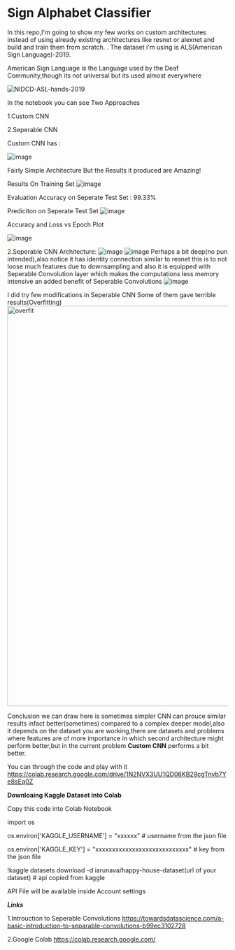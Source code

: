 # Sign Alphabet Classifier
In this repo,I'm going to show my few works on custom architectures instead of using already existing architectures like resnet or alexnet and build and train them from scratch.
.
The dataset i'm using is ALS(American Sign Language)-2019.

American Sign Language is the Language used by the Deaf Community,though its not universal but its used almost everywhere

![NIDCD-ASL-hands-2019](https://user-images.githubusercontent.com/47039231/75981172-f2bc6a00-5f09-11ea-94d6-15aa50f56980.jpg)


In the notebook you can see Two Approaches

1.Custom CNN

2.Seperable CNN

Custom CNN has :

![image](https://user-images.githubusercontent.com/47039231/75982682-277df080-5f0d-11ea-8e33-17d1d537964a.png)
 
 Fairly Simple Architecture But the Results it produced are Amazing!
 
 Results On Training Set
 ![image](https://user-images.githubusercontent.com/47039231/75982778-572cf880-5f0d-11ea-9274-b88884869d18.png)
 
 Evaluation Accuracy on Seperate Test Set : 99.33%
 
 Prediciton on Seperate Test Set
 ![image](https://user-images.githubusercontent.com/47039231/75981677-00262400-5f0b-11ea-9001-9be000f9119e.png)
 
 Accuracy and Loss vs Epoch Plot
 
 ![image](https://user-images.githubusercontent.com/47039231/75981536-b76e6b00-5f0a-11ea-868b-3fd57a753949.png)
 
 2.Seperable CNN
 Architecture:
 ![image](https://user-images.githubusercontent.com/47039231/75981941-90fcff80-5f0b-11ea-8299-79b68da05ee3.png)
 ![image](https://user-images.githubusercontent.com/47039231/75982010-ad993780-5f0b-11ea-9419-277c46becdc1.png)
 Perhaps a bit deep(no pun intended),also notice it has identity connection similar to resnet this is to not loose much features due to downsampling and also it is equipped with Seperable Convolution layer which makes the computations less memory intensive an added benefit of Seperable Convolutions
 ![image](https://user-images.githubusercontent.com/47039231/75982564-f0a7da80-5f0c-11ea-8a7c-84636d92422f.png)
 
 I did try few modifications in Seperable CNN Some of them gave terrible results(Overfitting)
 <img width="916" alt="overfit" src="https://user-images.githubusercontent.com/47039231/75983162-01a51b80-5f0e-11ea-8b63-e9ee2095f047.PNG">

Conclusion we can draw here is sometimes simpler CNN can prouce similar results infact better(sometimes) compared to a complex deeper model,also it depends on the dataset you are working,there are datasets and problems where features are of more importance in which second architecture might perform better,but in the current problem **Custom CNN** performs a bit better. 
 
 You can through the code and play with it 
 https://colab.research.google.com/drive/1N2NVX3UU1QD06KB29cgTnvb7Ye8sEq0Z
 
**Downloaing Kaggle Dataset into Colab**

Copy this code into Colab Notebook

import os

os.environ['KAGGLE_USERNAME'] = "xxxxxx" # username from the json file

os.environ['KAGGLE_KEY'] = "xxxxxxxxxxxxxxxxxxxxxxxxxxxx" # key from the json file

!kaggle datasets download -d iarunava/happy-house-dataset(url of your dataset) # api copied from kaggle


API File will be available inside Account settings 

 ***Links***
 
 1.Introuction to Seperable Convolutions https://towardsdatascience.com/a-basic-introduction-to-separable-convolutions-b99ec3102728
 
 2.Google Colab https://colab.research.google.com/
